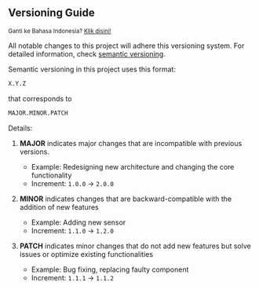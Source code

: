 ## Versioning Guide
<sup>Ganti ke Bahasa Indonesia? [Klik disini!](Panduan_Pengelolaan_Versi.md)</sup>

All notable changes to this project will adhere this versioning system. For detailed information, check [semantic versioning](https://semver.org/spec/v2.0.0.html).

Semantic versioning in this project uses this format:
```bash
X.Y.Z
```
that corresponds to
```bash
MAJOR.MINOR.PATCH
```
Details:
1. **MAJOR** indicates major changes that are incompatible with previous versions.
	- Example: Redesigning new architecture and changing the core functionality
	- Increment: `1.0.0` &rarr; `2.0.0`

2. **MINOR** indicates changes that are backward-compatible with the addition of new features
	- Example: Adding new sensor
	- Increment: `1.1.0` &rarr; `1.2.0`

3. **PATCH** indicates minor changes that do not add new features but solve issues or optimize existing functionalities
	- Example: Bug fixing, replacing faulty component
	- Increment: `1.1.1` &rarr; `1.1.2`
